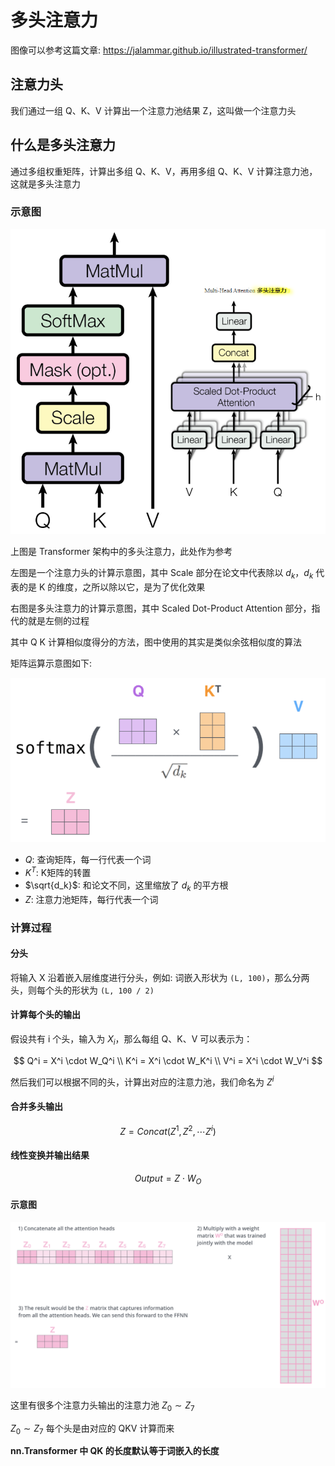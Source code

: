 # 多头注意力

图像可以参考这篇文章: https://jalammar.github.io/illustrated-transformer/

## 注意力头

我们通过一组 Q、K、V 计算出一个注意力池结果 Z，这叫做一个注意力头

## 什么是多头注意力

通过多组权重矩阵，计算出多组 Q、K、V，再用多组 Q、K、V 计算注意力池，这就是多头注意力

### 示意图

![](md-img/多头注意力_2024-04-23-10-27-58.png)

上图是 Transformer 架构中的多头注意力，此处作为参考

左图是一个注意力头的计算示意图，其中 Scale 部分在论文中代表除以 $d_k$，$d_k$ 代表的是 K 的维度，之所以除以它，是为了优化效果

右图是多头注意力的计算示意图，其中 Scaled Dot-Product Attention 部分，指代的就是左侧的过程

其中 Q K 计算相似度得分的方法，图中使用的其实是类似余弦相似度的算法

矩阵运算示意图如下:

![](md-img/多头注意力_2024-04-24-11-31-50.png)

- $Q$: 查询矩阵，每一行代表一个词
- $K^T$: K矩阵的转置
- $\sqrt{d_k}$: 和论文不同，这里缩放了 $d_k$ 的平方根
- $Z$: 注意力池矩阵，每行代表一个词

### 计算过程

#### 分头

将输入 X 沿着嵌入层维度进行分头，例如: 词嵌入形状为 `(L, 100)`，那么分两头，则每个头的形状为 `(L, 100 / 2)`

#### 计算每个头的输出

假设共有 i 个头，输入为 $X_i$，那么每组 Q、K、V 可以表示为：

$$
Q^i = X^i \cdot W_Q^i \\
K^i = X^i \cdot W_K^i \\
V^i = X^i \cdot W_V^i
$$

然后我们可以根据不同的头，计算出对应的注意力池，我们命名为 $Z^i$

#### 合并多头输出

$$
Z = Concat(Z^1, Z^2, \cdots Z^i)
$$

#### 线性变换并输出结果

$$
Output = Z \cdot W_O
$$

#### 示意图

![](md-img/多头注意力_2024-04-24-11-35-33.png)

这里有很多个注意力头输出的注意力池 $Z_0 \sim Z_7$

$Z_0 \sim Z_7$ 每个头是由对应的 QKV 计算而来

**nn.Transformer 中 QK 的长度默认等于词嵌入的长度**